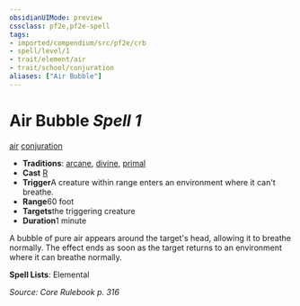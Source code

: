 ```yaml
---
obsidianUIMode: preview
cssclass: pf2e,pf2e-spell
tags:
- imported/compendium/src/pf2e/crb
- spell/level/1
- trait/element/air
- trait/school/conjuration
aliases: ["Air Bubble"]
---
```

# Air Bubble *Spell 1*   
[air](air.md)  [conjuration](conjuration.md)  

- **Traditions**: [arcane](arcane.md), [divine](divine.md), [primal](primal.md)
- **Cast** [R](chapter-9-playing-the-game.md#Actions "Reaction") 
- **Trigger**A creature within range enters an environment where it can't breathe.
- **Range**60 foot
- **Targets**the triggering creature
- **Duration**1 minute

A bubble of pure air appears around the target's head, allowing it to breathe normally. The effect ends as soon as the target returns to an environment where it can breathe normally.

**Spell Lists**: Elemental

*Source: Core Rulebook p. 316*